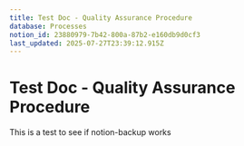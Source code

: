 ```yaml
---
title: Test Doc - Quality Assurance Procedure
database: Processes
notion_id: 23880979-7b42-800a-87b2-e160db9d0cf3
last_updated: 2025-07-27T23:39:12.915Z
---
```


# Test Doc - Quality Assurance Procedure


This is a test to see if notion-backup works

